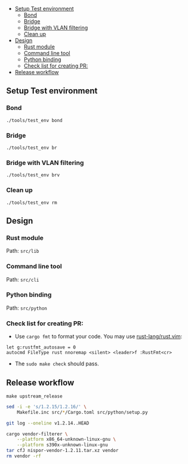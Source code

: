
<!-- vim-markdown-toc GFM -->

* [Setup Test environment](#setup-test-environment)
    * [Bond](#bond)
    * [Bridge](#bridge)
    * [Bridge with VLAN filtering](#bridge-with-vlan-filtering)
    * [Clean up](#clean-up)
* [Design](#design)
    * [Rust module](#rust-module)
    * [Command line tool](#command-line-tool)
    * [Python binding](#python-binding)
    * [Check list for creating PR:](#check-list-for-creating-pr)
* [Release workflow](#release-workflow)

<!-- vim-markdown-toc -->

## Setup Test environment

### Bond
`./tools/test_env bond`

### Bridge

`./tools/test_env br`

### Bridge with VLAN filtering

`./tools/test_env brv`

### Clean up

`./tools/test_env rm`

## Design

### Rust module

Path: `src/lib`

### Command line tool

Path: `src/cli`

### Python binding

Path: `src/python`

### Check list for creating PR:

 * Use `cargo fmt` to format your code. You may use
   [rust-lang/rust.vim][rust-vim]:
```vim
let g:rustfmt_autosave = 0
autocmd FileType rust nnoremap <silent> <leader>f :RustFmt<cr>
```
 * The `sudo make check` should pass.

## Release workflow

```
make upstream_release
```

```bash
sed -i -e 's/1.2.15/1.2.16/' \
    Makefile.inc src/*/Cargo.toml src/python/setup.py
```

```bash
git log --oneline v1.2.14..HEAD
```

```bash
cargo vendor-filterer \
    --platform x86_64-unknown-linux-gnu \
    --platform s390x-unknown-linux-gnu
tar cfJ nispor-vendor-1.2.11.tar.xz vendor
rm vendor -rf
```

[rust-vim]: https://github.com/rust-lang/rust.vim

